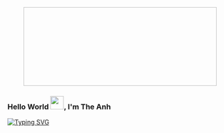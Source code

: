 <p align="center"> <img width="433" height="177"![ezgif-3-cd51b0f2ed](https://github.com/vjz3r/vjz3r/assets/83077449/ce666051-e085-4518-af53-1e6331e8792d)
 />
<br>
  
### Hello World <img src="https://raw.githubusercontent.com/MartinHeinz/MartinHeinz/master/wave.gif" width="30px">, I'm The Anh
[![Typing SVG](https://readme-typing-svg.demolab.com?font=Goldman&duration=3000&pause=300&color=008505&background=000000&multiline=true&width=200&height=90&lines=%24+whoami;vjz3r;%5Ba.k.a+vizer+%F0%9F%9B%B8%5D)]()
